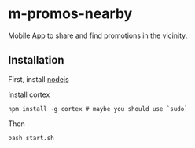 # m-promos-nearby

Mobile App to share and find promotions in the vicinity.

## Installation

First, install [nodejs](http://nodejs.org)

Install cortex
	
	npm install -g cortex # maybe you should use `sudo`
	
Then

	bash start.sh
